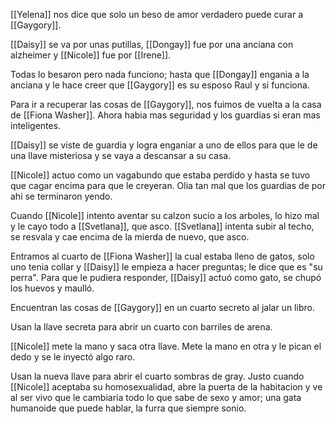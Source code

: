 [[Yelena]] nos dice que solo un beso de amor verdadero puede curar a [[Gaygory]].

[[Daisy]] se va por unas putillas, [[Dongay]] fue por una anciana con alzheimer y [[Nicole]] fue por [[Irene]].

Todas lo besaron pero nada funciono; hasta que [[Dongay]] engania a la anciana y le hace creer que [[Gaygory]] es su esposo Raul y si funciona.

Para ir a recuperar las cosas de [[Gaygory]], nos fuimos de vuelta a la casa de [[Fiona Washer]].
Ahora habia mas seguridad y los guardias si eran mas inteligentes.

[[Daisy]] se viste de guardia y logra enganiar a uno de ellos para que le de una llave misteriosa y se vaya a descansar a su casa.

[[Nicole]] actuo como un vagabundo que estaba perdido y hasta se tuvo que cagar encima para que le creyeran. Olia tan mal que los guardias de por ahi se terminaron yendo.

Cuando [[Nicole]] intento aventar su calzon sucio a los arboles, lo hizo mal y le cayo todo a [[Svetlana]], que asco.
[[Svetlana]] intenta subir al techo, se resvala y cae encima de la mierda de nuevo, que asco.

Entramos al cuarto de [[Fiona Washer]] la cual estaba lleno de gatos, solo uno tenia collar y [[Daisy]] le empieza a hacer preguntas; le dice que es "su perra". Para que le pudiera responder, [[Daisy]] actuó como gato, se chupó los huevos y maulló.

Encuentran las cosas de [[Gaygory]] en un cuarto secreto al jalar un libro.

Usan la llave secreta para abrir un cuarto con barriles de arena.

[[Nicole]] mete la mano y saca otra llave.
Mete la mano en otra y le pican el dedo y se le inyectó algo raro.

Usan la nueva llave para abrir el cuarto sombras de gray.
Justo cuando [[Nicole]] aceptaba su homosexualidad, abre la puerta de la habitacion y ve al ser vivo que le cambiaría todo lo que sabe de sexo y amor; una gata humanoide que puede hablar, la furra que siempre sonio.